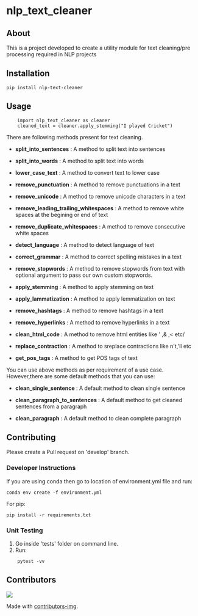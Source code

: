 # nlp_text_cleaner 

## About  
This is a project developed to create a utility module for text cleaning/pre processing required in NLP projects    

## Installation

```
pip install nlp-text-cleaner
```
 
## Usage

  ``` 
      import nlp_text_cleaner as cleaner
      cleaned_text = cleaner.apply_stemming("I played Cricket")
  ```
  
  There are following methods present for text cleaning.  
  - **split_into_sentences** : A method to split text into sentences

  - **split_into_words** : A method to split text into words
  - **lower_case_text** : A method to convert text to lower case
  - **remove_punctuation** : A method to remove punctuations in a text    
  - **remove_unicode** : A method to remove unicode characters in a text    
  - **remove_leading_trailing_whitespaces** : A method to remove white spaces at the begining or end of text
  - **remove_duplicate_whitespaces** : A method to remove  consecutive white spaces
  - **detect_language** : A method to detect language of text
  - **correct_grammar** : A method to correct spelling mistakes in a text    
  - **remove_stopwords** : A method to remove stopwords from text with optional argument to pass our own custom stopwords. 
  - **apply_stemming** : A method to apply stemming on text    
  - **apply_lammatization** : A method to apply lemmatization on text       
  - **remove_hashtags** : A method to remove hashtags in a text    
  - **remove_hyperlinks** : A method to remove hyperlinks in a text    
  - **clean_html_code** : A method to remove html entities like &apos; ,&amp; ,&lt; etc/       
  - **replace_contraction** : A method to sreplace contractions like n't,'ll etc       
  - **get_pos_tags** : A method to get POS tags of text    

  You can use above methods as per requirement of a use case. However,there are some default methods that you can use:    
  - **clean_single_sentence** : A default method to clean single sentence   
   
  - **clean_paragraph_to_sentences** : A default method to get cleaned sentences from a paragraph    
  - **clean_paragraph** : A default method to clean complete paragraph    
  



## Contributing     
Please create a Pull request on 'develop' branch.     

### Developer Instructions     
If you are using conda then go to location of environment.yml file and run:       
```     
conda env create -f environment.yml     
```    
For pip:    
```    
pip install -r requirements.txt     
```     


### Unit Testing
1. Go inside 'tests' folder on command line.
2. Run:
  ``` 
      pytest -vv 
  ```

## Contributors
<a href="https://github.com/sarang0909/nlp_text_cleaner/graphs/contributors">
  <img src="https://contrib.rocks/image?repo=sarang0909/nlp_text_cleaner" />
</a>


Made with [contributors-img](https://contrib.rocks).